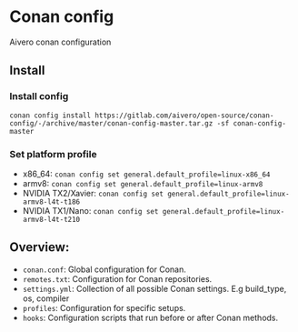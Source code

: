 # Conan config
Aivero conan configuration

## Install
### Install config
`conan config install https://gitlab.com/aivero/open-source/conan-config/-/archive/master/conan-config-master.tar.gz -sf conan-config-master`

### Set platform profile
- x86_64: `conan config set general.default_profile=linux-x86_64`
- armv8: `conan config set general.default_profile=linux-armv8`
- NVIDIA TX2/Xavier: `conan config set general.default_profile=linux-armv8-l4t-t186`
- NVIDIA TX1/Nano: `conan config set general.default_profile=linux-armv8-l4t-t210`


## Overview:
- `conan.conf`: Global configuration for Conan.
- `remotes.txt`: Configuration for Conan repositories.
- `settings.yml`: Collection of all possible Conan settings. E.g build_type, os, compiler
- `profiles`: Configuration for specific setups.
- `hooks`: Configuration scripts that run before or after Conan methods.
